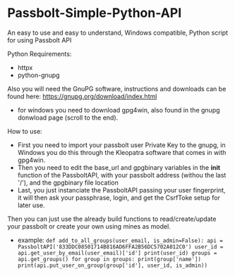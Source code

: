 # Passbolt-Simple-Python-API
An easy to use and easy to understand, Windows compatible, Python script for using Passbolt API

Python Requirements: 
- httpx
- python-gnupg

Also you will need the GnuPG software, instructions and downloads can be found here:
https://gnupg.org/download/index.html
* for windows you need to download gpg4win, also found in the gnupg donwload page (scroll to the end). 

How to use:
- First you need to import your passbolt user Private Key to the gnupg, in Windows you do this through the Kleopatra software that comes in with gpg4win.
- Then you need to edit the base_url and gpgbinary variables in the __init__ function of the PassboltAPI, with your passbolt address (withou the last '/'), and the gpgbinary file location
- Last, you just instanciate the PassboltAPI passing your user fingerprint, it will then ask your passphrase, login, and get the CsrfToke setup for later use.

Then you can just use the already build functions to read/create/update your passbolt or create your own using mines as model. 

- example:
`
def add_to_all_groups(user_email, is_admin=False):
    api = PassboltAPI('833DDC08501714B816AD6FFA2B56DC5702A012C0')
    user_id = api.get_user_by_email(user_email)['id']
    print(user_id)
    groups = api.get_groups()
    for group in groups:
        print(group['name'])
        print(api.put_user_on_group(group['id'], user_id, is_admin))
`
